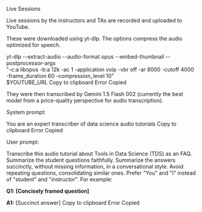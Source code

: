 Live Sessions

Live sessions by the instructors and TAs are recorded and uploaded to YouTube.

These were downloaded using yt-dlp. The options compress the audio optimized for speech.

yt-dlp --extract-audio --audio-format opus --embed-thumbnail --postprocessor-args \
  "-c:a libopus -b:a 12k -ac 1 -application voip -vbr off -ar 8000 -cutoff 4000 -frame_duration 60 -compression_level 10" \
  $YOUTUBE_URL
Copy to clipboard
Error
Copied

They were then transcribed by Gemini 1.5 Flash 002 (currently the best model from a price-quality perspective for audio transcription).

System prompt:

You are an expert transcriber of data science audio tutorials
Copy to clipboard
Error
Copied

User prompt:

Transcribe this audio tutorial about Tools in Data Science (TDS) as an FAQ.
Summarize the student questions faithfully.
Summarize the answers succinctly, without missing information, in a conversational style.
Avoid repeating questions, consolidating similar ones.
Prefer "You" and "I" instead of "student" and "instructor".
For example:

**Q1: [Concisely framed question]**

**A1:** [Succinct answer]
Copy to clipboard
Error
Copied